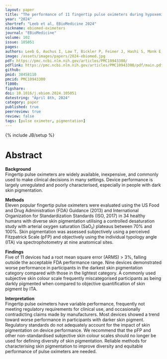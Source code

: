 ```yaml
---
layout: paper
title: "The performance of 11 fingertip pulse oximeters during hypoxemia in healthy human participants with varied, quantified skin pigment."
year: "2024"
shortref: "Leeb et al, EBioMedicine 2024"
nickname: ebiomed-oximeters
journal: "EBioMedicine"
volume: 102
issue: 105051
pages: 
authors: Leeb G, Auchus I, Law T, Bickler P, Feiner J, Hashi S, Monk E, Igaga E, Bernstein M, Chou YC, Hughes C, Schornack D, Lester J, Moore K Jr, Okunlola O, Fernandez J, Shmuylovich L, Lipnick M
image: /assets/images/papers/2024-ebiomed.jpg
pdf: https://pmc.ncbi.nlm.nih.gov/articles/PMC10943300/
pdflink: https://pmc.ncbi.nlm.nih.gov/articles/PMC10943300/pdf/main.pdf
github: 
pmid: 38458110
pmcid: PMC10943300
f1000: 
figshare: 
doi: 10.1016/j.ebiom.2024.105051
datestring: "April 8th, 2024"
category: paper
published: true
peerreview: true
review: false
tags: [pulse oximeter, pigmentation]
---
```

{% include JB/setup %}

# Abstract 

**Background**  
Fingertip pulse oximeters are widely available, inexpensive, and commonly used to make clinical decisions in many settings. Device performance is largely unregulated and poorly characterised, especially in people with dark skin pigmentation.

**Methods**  
Eleven popular fingertip pulse oximeters were evaluated using the US Food and Drug Administration (FDA) Guidance (2013) and International Organization for Standardization Standards (ISO, 2017) in 34 healthy humans with diverse skin pigmentation utilising a controlled desaturation study with arterial oxygen saturation (SaO₂) plateaus between 70% and 100%. Skin pigmentation was assessed subjectively using a perceived Fitzpatrick Scale (pFP) and objectively using the individual typology angle (ITA) via spectrophotometry at nine anatomical sites.

**Findings**  
Five of 11 devices had a root mean square error (ARMS) > 3%, falling outside the acceptable FDA performance range. Nine devices demonstrated worse performance in participants in the darkest skin pigmentation category compared with those in the lightest category. A commonly used subjective skin colour scale frequently miscategorised participants as being darkly pigmented when compared to objective quantification of skin pigment by ITA.

**Interpretation**  
Fingertip pulse oximeters have variable performance, frequently not meeting regulatory requirements for clinical use, and occasionally contradicting claims made by manufacturers. Most devices showed a trend toward worse performance in participants with darker skin pigment. Regulatory standards do not adequately account for the impact of skin pigmentation on device performance. We recommend that the pFP and other non-standardised subjective skin colour scales should no longer be used for defining diversity of skin pigmentation. Reliable methods for characterising skin pigmentation to improve diversity and equitable performance of pulse oximeters are needed.
